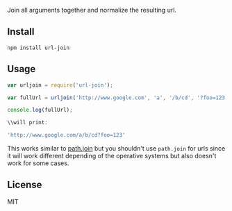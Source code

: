 Join all arguments together and normalize the resulting url.

## Install

~~~
npm install url-join
~~~

## Usage

~~~javascript
var urljoin = require('url-join');

var fullUrl = urljoin('http://www.google.com', 'a', '/b/cd', '?foo=123');

console.log(fullUrl);

\\will print:

'http://www.google.com/a/b/cd?foo=123'
~~~

This works similar to [path.join](http://nodejs.org/api/path.html#path_path_join_path1_path2) but you shouldn't use ```path.join``` for urls since it will work different depending of the operative systems but also doesn't work for some cases.

## License

MIT
